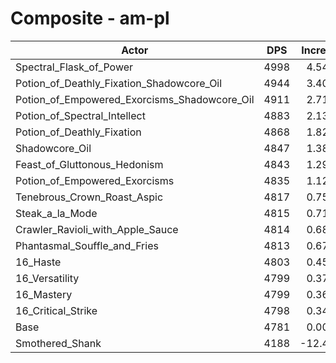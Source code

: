# Composite - am-pl
| Actor | DPS | Increase |
|---|:---:|:---:|
|Spectral_Flask_of_Power|4998|4.54%|
|Potion_of_Deathly_Fixation_Shadowcore_Oil|4944|3.40%|
|Potion_of_Empowered_Exorcisms_Shadowcore_Oil|4911|2.71%|
|Potion_of_Spectral_Intellect|4883|2.13%|
|Potion_of_Deathly_Fixation|4868|1.82%|
|Shadowcore_Oil|4847|1.38%|
|Feast_of_Gluttonous_Hedonism|4843|1.29%|
|Potion_of_Empowered_Exorcisms|4835|1.12%|
|Tenebrous_Crown_Roast_Aspic|4817|0.75%|
|Steak_a_la_Mode|4815|0.71%|
|Crawler_Ravioli_with_Apple_Sauce|4814|0.68%|
|Phantasmal_Souffle_and_Fries|4813|0.67%|
|16_Haste|4803|0.45%|
|16_Versatility|4799|0.37%|
|16_Mastery|4799|0.36%|
|16_Critical_Strike|4798|0.34%|
|Base|4781|0.00%|
|Smothered_Shank|4188|-12.40%|
